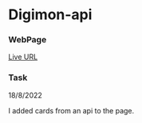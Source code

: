 # Digimon-api

### WebPage

[Live URL](https://duaanawwas.github.io/Digimon-api/)

### Task

18/8/2022

I added cards from an api to the page.
